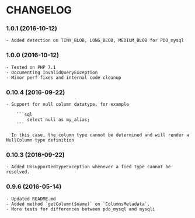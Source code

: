 # CHANGELOG

### 1.0.1 (2016-10-12)

    - Added detection on TINY_BLOB, LONG_BLOB, MEDIUM_BLOB for PDO_mysql

### 1.0.0 (2016-10-12)

    - Tested on PHP 7.1
    - Documenting InvalidQueryException
    - Minor perf fixes and internal code cleanup

### 0.10.4 (2016-09-22)

    - Support for null column datatype, for example
    
        ```sql
            select null as my_alias; 
        ```
        
      In this case, the column type cannot be determined and will render a NullColumn type definition  

### 0.10.3 (2016-09-22)

    - Added UnsupportedTypeException whenever a fied type cannot be resolved.

### 0.9.6 (2016-05-14)

    - Updated README.md
    - Added method `getColumn($name)` on `ColumnsMetadata`.
    - More tests for differences between pdo_mysql and mysqli

  